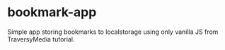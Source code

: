 # bookmark-app
Simple app storing bookmarks to localstorage using only vanilla JS from TraversyMedia tutorial. 
